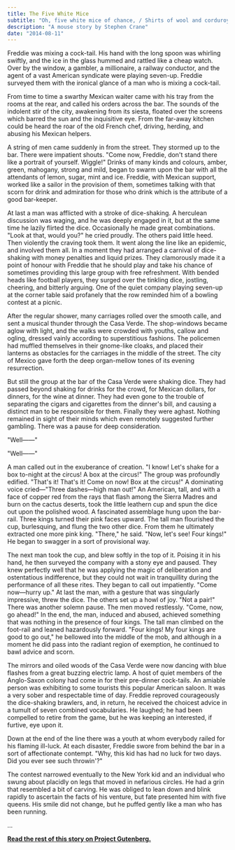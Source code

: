 ```yaml
---
title: The Five White Mice
subtitle: "Oh, five white mice of chance, / Shirts of wool and corduroy pants ..."
description: "A mouse story by Stephen Crane"
date: "2014-08-11"
---
```


Freddie was mixing a cock-tail. His hand with the long spoon was whirling swiftly, and the ice in the glass hummed and rattled like a cheap watch. Over by the window, a gambler, a millionaire, a railway conductor, and the agent of a vast American syndicate were playing seven-up. Freddie surveyed them with the ironical glance of a man who is mixing a cock-tail.

From time to time a swarthy Mexican waiter came with his tray from the rooms at the rear, and called his orders across the bar. The sounds of the indolent stir of the city, awakening from its siesta, floated over the screens which barred the sun and the inquisitive eye. From the far-away kitchen could be heard the roar of the old French chef, driving, herding, and abusing his Mexican helpers.

A string of men came suddenly in from the street. They stormed up to the bar. There were impatient shouts. "Come now, Freddie, don't stand there like a portrait of yourself. Wiggle!" Drinks of many kinds and colours, amber, green, mahogany, strong and mild, began to swarm upon the bar with all the attendants of lemon, sugar, mint and ice. Freddie, with Mexican support, worked like a sailor in the provision of them, sometimes talking with that scorn for drink and admiration for those who drink which is the attribute of a good bar-keeper.

At last a man was afflicted with a stroke of dice-shaking. A herculean discussion was waging, and he was deeply engaged in it, but at the same time he lazily flirted the dice. Occasionally he made great combinations. "Look at that, would you?" he cried proudly. The others paid little heed. Then violently the craving took them. It went along the line like an epidemic, and involved them all. In a moment they had arranged a carnival of dice-shaking with money penalties and liquid prizes. They clamorously made it a point of honour with Freddie that he should play and take his chance of sometimes providing this large group with free refreshment. With bended heads like football players, they surged over the tinkling dice, jostling, cheering, and bitterly arguing. One of the quiet company playing seven-up at the corner table said profanely that the row reminded him of a bowling contest at a picnic.

After the regular shower, many carriages rolled over the smooth calle, and sent a musical thunder through the Casa Verde. The shop-windows became aglow with light, and the walks were crowded with youths, callow and ogling, dressed vainly according to superstitious fashions. The policemen had muffled themselves in their gnome-like cloaks, and placed their lanterns as obstacles for the carriages in the middle of the street. The city of Mexico gave forth the deep organ-mellow tones of its evening resurrection.

But still the group at the bar of the Casa Verde were shaking dice. They had passed beyond shaking for drinks for the crowd, for Mexican dollars, for dinners, for the wine at dinner. They had even gone to the trouble of separating the cigars and cigarettes from the dinner's bill, and causing a distinct man to be responsible for them. Finally they were aghast. Nothing remained in sight of their minds which even remotely suggested further gambling. There was a pause for deep consideration.

"Well——"

"Well——"

A man called out in the exuberance of creation. "I know! Let's shake for a box to-night at the circus! A box at the circus!" The group was profoundly edified. "That's it! That's it! Come on now! Box at the circus!" A dominating voice cried—"Three dashes—high man out!" An American, tall, and with a face of copper red from the rays that flash among the Sierra Madres and burn on the cactus deserts, took the little leathern cup and spun the dice out upon the polished wood. A fascinated assemblage hung upon the bar-rail. Three kings turned their pink faces upward. The tall man flourished the cup, burlesquing, and flung the two other dice. From them he ultimately extracted one more pink king. "There," he said. "Now, let's see! Four kings!" He began to swagger in a sort of provisional way.

The next man took the cup, and blew softly in the top of it. Poising it in his hand, he then surveyed the company with a stony eye and paused. They knew perfectly well that he was applying the magic of deliberation and ostentatious indifference, but they could not wait in tranquillity during the performance of all these rites. They began to call out impatiently. "Come now—hurry up." At last the man, with a gesture that was singularly impressive, threw the dice. The others set up a howl of joy. "Not a pair!" There was another solemn pause. The men moved restlessly. "Come, now, go ahead!" In the end, the man, induced and abused, achieved something that was nothing in the presence of four kings. The tall man climbed on the foot-rail and leaned hazardously forward. "Four kings! My four kings are good to go out," he bellowed into the middle of the mob, and although in a moment he did pass into the radiant region of exemption, he continued to bawl advice and scorn.

The mirrors and oiled woods of the Casa Verde were now dancing with blue flashes from a great buzzing electric lamp. A host of quiet members of the Anglo-Saxon colony had come in for their pre-dinner cock-tails. An amiable person was exhibiting to some tourists this popular American saloon. It was a very sober and respectable time of day. Freddie reproved courageously the dice-shaking brawlers, and, in return, he received the choicest advice in a tumult of seven combined vocabularies. He laughed; he had been compelled to retire from the game, but he was keeping an interested, if furtive, eye upon it.

Down at the end of the line there was a youth at whom everybody railed for his flaming ill-luck. At each disaster, Freddie swore from behind the bar in a sort of affectionate contempt. "Why, this kid has had no luck for two days. Did you ever see such throwin'?"

The contest narrowed eventually to the New York kid and an individual who swung about placidly on legs that moved in nefarious circles. He had a grin that resembled a bit of carving. He was obliged to lean down and blink rapidly to ascertain the facts of his venture, but fate presented him with five queens. His smile did not change, but he puffed gently like a man who has been running.

...

**[Read the rest of this story on Project Gutenberg.](https://www.gutenberg.org/files/45524/45524-h/45524-h.htm#The-Five-White-Mice)**
